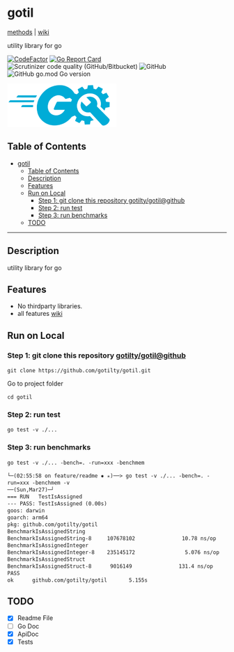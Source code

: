 # gotil

[methods](https://github.com/gotilty/gotil/wiki/methods) | [wiki](https://github.com/gotilty/gotil/wiki)

 utility library for go 


[![CodeFactor](https://www.codefactor.io/repository/github/gotilty/gotil/badge)](https://www.codefactor.io/repository/github/gotilty/gotil)
[![Go Report Card](https://goreportcard.com/badge/github.com/gotilty/gotil)](https://goreportcard.com/report/github.com/gotilty/gotil)
![Scrutinizer code quality (GitHub/Bitbucket)](https://img.shields.io/scrutinizer/quality/g/gotilty/gotil/master)
![GitHub](https://img.shields.io/github/license/gotilty/gotil)
![GitHub go.mod Go version](https://img.shields.io/github/go-mod/go-version/gotilty/gotil)

<img src="images/gotil.png" width="250" height="100">


## Table of Contents

- [gotil](#gotil)
  - [Table of Contents](#table-of-contents)
  - [Description](#description)
  - [Features](#features)
  - [Run on Local](#run-on-local)
    - [Step 1: git clone this repository gotilty/gotil@github](#step-1-git-clone-this-repository-gotiltygotilgithub)
    - [Step 2: run test](#step-2-run-test)
    - [Step 3: run benchmarks](#step-3-run-benchmarks)
  - [TODO](#todo)

---


## Description

utility library for go 

## Features

* No thirdparty libraries.
* all features [wiki](https://github.com/gotilty/gotil/wiki/methods)

## Run on Local 

### Step 1: git clone this repository [gotilty/gotil@github](https://github.com/gotilty/gotil)
```
git clone https://github.com/gotilty/gotil.git
```
Go to project folder
```
cd gotil
```

### Step 2: run test
```
go test -v ./...
```

### Step 3: run benchmarks
```
go test -v ./... -bench=. -run=xxx -benchmem
```
```
└─(02:55:58 on feature/readme ✹ ✭)──> go test -v ./... -bench=. -run=xxx -benchmem -v                                                                                                                       ──(Sun,Mar27)─┘
=== RUN   TestIsAssigned
--- PASS: TestIsAssigned (0.00s)
goos: darwin
goarch: arm64
pkg: github.com/gotilty/gotil
BenchmarkIsAssignedString
BenchmarkIsAssignedString-8     107678102               10.78 ns/op
BenchmarkIsAssignedInteger
BenchmarkIsAssignedInteger-8    235145172                5.076 ns/op
BenchmarkIsAssignedStruct
BenchmarkIsAssignedStruct-8      9016149               131.4 ns/op
PASS
ok      github.com/gotilty/gotil       5.155s
```
## TODO

- [x] Readme File
- [ ] Go Doc
- [x] ApiDoc
- [x] Tests
